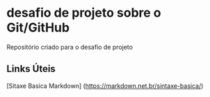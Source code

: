 # desafio de projeto sobre o Git/GitHub 
Repositório criado para o desafio de projeto

## Links Úteis 
[Sitaxe Basica Markdown]
 (https://markdown.net.br/sintaxe-basica/)
